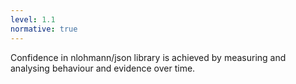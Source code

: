 ```yaml
---
level: 1.1
normative: true
---
```


Confidence in nlohmann/json library is achieved by measuring and analysing behaviour and evidence over time.
